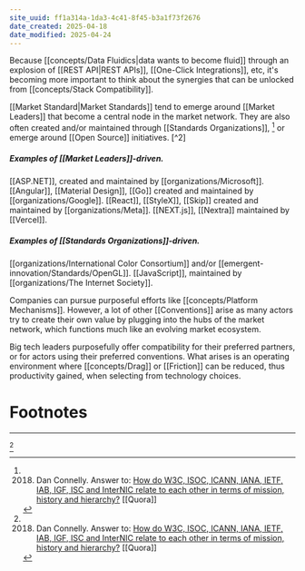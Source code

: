 ```yaml
---
site_uuid: ff1a314a-1da3-4c41-8f45-b3a1f73f2676
date_created: 2025-04-18
date_modified: 2025-04-24
---
```


Because [[concepts/Data Fluidics|data wants to become fluid]] through an explosion of [[REST API|REST APIs]], [[One-Click Integrations]], etc, it's becoming more important to think about the synergies that can be unlocked from [[concepts/Stack Compatibility]].

[[Market Standard|Market Standards]] tend to emerge around [[Market Leaders]] that become a central node in the market network. They are also often created and/or maintained through [[Standards Organizations]], [^1] or emerge around [[Open Source]] initiatives. [^2]  

##### Examples of [[Market Leaders]]-driven.
[[ASP.NET]], created and maintained by [[organizations/Microsoft]].
[[Angular]], [[Material Design]], [[Go]] created and maintained by [[organizations/Google]].
[[React]], [[StyleX]], [[Skip]] created and maintained by [[organizations/Meta]].
[[NEXT.js]], [[Nextra]] maintained by [[Vercel]].

##### Examples of [[Standards Organizations]]-driven. 
[[organizations/International Color Consortium]] and/or [[emergent-innovation/Standards/OpenGL]].
[[JavaScript]], maintained by [[organizations/The Internet Society]]. 


Companies can pursue purposeful efforts like [[concepts/Platform Mechanisms]]. However, a lot of other [[Conventions]] arise as many actors try to create their own value by plugging into the hubs of the market network, which functions much like an evolving market ecosystem.  

Big tech leaders purposefully offer compatibility for their preferred partners, or for actors using their preferred conventions. What arises is an operating environment where [[concepts/Drag]] or [[Friction]] can be reduced, thus productivity gained, when selecting from technology choices.


# Footnotes
***
[^1]

[^1]: 2018. Dan Connelly. Answer to: [How do W3C, ISOC, ICANN, IANA, IETF, IAB, IGF, ISC and InterNIC relate to each other in terms of mission, history and hierarchy?](https://www.quora.com/How-do-W3C-ISOC-ICANN-IANA-IETF-IAB-IGF-ISC-and-InterNIC-relate-to-each-other-in-terms-of-mission-history-and-hierarchy)  [[Quora]]
